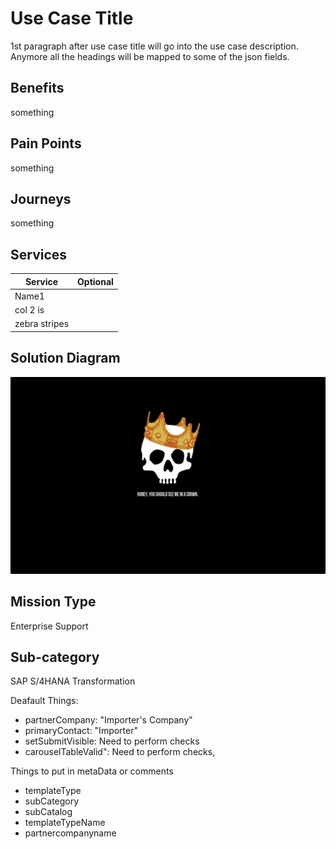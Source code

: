 # Use Case Title

1st paragraph after use case title will go into the use case description. Anymore all the headings will be mapped to some of the json fields.

## Benefits
something

## Pain Points
something

## Journeys
something

## Services

| Service       | Optional      |
| ------------- |:-------------:|
| Name1         |  |
| col 2 is      |  |
| zebra stripes |  |

## Solution Diagram
[<img src="./images/858599.jpg" width="600" />](./images/858599.jpg?raw=true)

## Mission Type 
Enterprise Support

## Sub-category
SAP S/4HANA Transformation


Deafault Things:

- partnerCompany: "Importer's Company"
- primaryContact: "Importer"
- setSubmitVisible: Need to perform checks  
- carouselTableValid": Need to perform checks,

Things to put in metaData or comments
- templateType
- subCategory
- subCatalog
- templateTypeName
- partnercompanyname


[comment]: <> (This is a comment, it will not be included.)
[//]: <> (This is also a comment.)
[//]: # (This may be the most platform independent comment)
<!-- useCaseMetadata 
{
  Mission Type: "Enterprise Support"
  Sub-category: "SAP S/4HANA Transformation"
}
-->
